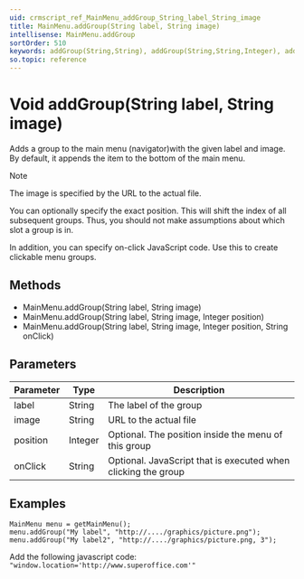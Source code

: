 ```yaml
---
uid: crmscript_ref_MainMenu_addGroup_String_label_String_image
title: MainMenu.addGroup(String label, String image)
intellisense: MainMenu.addGroup
sortOrder: 510
keywords: addGroup(String,String), addGroup(String,String,Integer), addGroup(String, String, Integer, String)
so.topic: reference
---
```


# Void addGroup(String label, String image)

Adds a group to the main menu (navigator)with the given label and image. By default, it appends the item to the bottom of the main menu.

> [!NOTE]
> The image is specified by the URL to the actual file.

You can optionally specify the exact position. This will shift the index of all subsequent groups. Thus, you should not make assumptions about which slot a group is in.

In addition, you can specify on-click JavaScript code. Use this to create clickable menu groups.

## Methods

* MainMenu.addGroup(String label, String image)
* MainMenu.addGroup(String label, String image, Integer position)
* MainMenu.addGroup(String label, String image, Integer position, String onClick)

## Parameters

| Parameter | Type | Description |
|---|---|---|
| label | String | The label of the group |
| image | String | URL to the actual file |
| position | Integer | Optional. The position inside the menu of this group |
| onClick | String | Optional. JavaScript that is executed when clicking the group |

## Examples

```crmscript
MainMenu menu = getMainMenu();
menu.addGroup("My label", "http://..../graphics/picture.png");
menu.addGroup("My label2", "http://..../graphics/picture.png, 3");
```

Add the following javascript code: `"window.location='http://www.superoffice.com'"`
